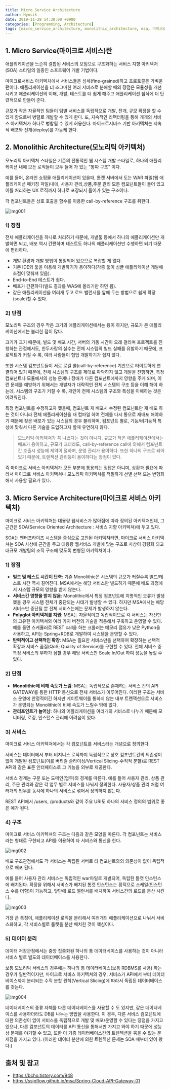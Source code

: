 ```yaml
---
title: Micro Service Architecture
author: Hyosik
date: 2019-11-28 14:30:00 +0900
categories: [Programming, Architecture]
tags: [micro_service_architecture, monolithic_architecture, msa, 마이크로서비스_아키텍처, 모노리틱_아키텍처]
---
```


## 1. Micro Service(마이크로 서비스)란
애플리케이션을 느슨히 결합된 서비스의 모임으로 구조화하는 서비스 지향 아키텍처(SOA) 스타일의 일종인 소프트웨어 개발 기법이다.

마이크로서비스 아키텍처에서 서비스들은 섬세(fine-grained)하고 프로토콜은 가벼운 편이다. 애플리케이션을 더 조그마한 여러 서비스로 분해할 때의 장점은 모듈성을 개선시키고 애플리케이션의 이해, 개발, 테스트를 더 쉽게 해주고 애플리케이션 침식에 더 탄련적으로 만들어 준다.

규모가 작은 자율적인 팀들이 팀별 서비스를 독립적으로 개발, 전개, 규모 확장을 할 수 있게 함으로써 병렬로 개발할 수 있게 한다. 또, 지속적인 리팩터링을 통해 개개의 서비스 아키텍처가 하나로 병합될 수 있게 허용한다. 마이크로서비스 기반 아키텍처는 지속적 배포와 전개(deploy)를 가능케 한다.

## 2. Monolithic Architecture(모노리틱 아키텍처)
모노리틱 아키텍쳐 스타일은 기존의 전통적인 웹 시스템 개발 스타일로, 하나의 애플리케이션 내에 모든 로직들이 모두 들어 가 있는 "통짜 구조" 이다.

예를 들어, 온라인 쇼핑몰 애플리케이션이 있을때, 톰캣 서버에서 도는 WAR 파일(웹 애플리케이션 패키징 파일)내에, 사용자 관리,상품,주문 관리 모든 컴포넌트들이 들어 있고 이를 처리하는 UX 로직까지 하나로 포장되서 들어가 있는 구조이다.

각 컴포넌트들은 상호 호출을 함수를 이용한 call-by-reference 구조를 취한다.

![img001](/assets/img/2019-11-28-micro-service-architecture/img001.png)

### 1) 장점
전체 애플리케이션을 하나로 처리하기 때문에, 개발툴 등에서 하나의 애플리케이션만 개발하면 되고, 배포 역시 간편하며 테스트도 하나의 애플리케이션만 수행하면 되기 때문에 편리하다.

* 개발 환경과 개발 방법이 통일되어 있으므로 복잡할 게 없다.
* 기존 IDE와 툴을 이용해 개발하기가 용이하다(각종 툴이 싱글 애플리케이션 개발에 초점이 맞춰져 있음).
* End-to-End 테스트가 쉽다.
* 배포가 간편하다(빌드 결과를 WAS에 올리기만 하면 됨).
* 같은 애플리케이션을 여러개 두고 로드 밸런서를 앞에 두는 방법으로 쉽게 확장(scale)할 수 있다.

### 2) 단점
모노리틱 구조의 경우 작은 크기의 애플리케이션에서는 용이 하지만, 규모가 큰 애플리케이션에서는 불리한 점이 많다.

크기가 크기 때문에, 빌드 및 배포 시간, 서버의 기동 시간이 오래 걸리며 프로젝트를 진행하는 관점에서도, 한두사람의 실수는 전체 시스템의 빌드 실패를 유발하기 때문에, 프로젝트가 커질 수 록, 여러 사람들이 협업 개발하기가 쉽지 않다.

또한 시스템 컴포넌트들이 서로 로컬 콜(call-by-reference) 기반으로 타이트하게 연결되어 있기 때문에, 전체 시스템의 구조를 제대로 파악하지 않고 개발을 진행하면, 특정 컴포넌트나 모듈에서의 성능 문제나 장애가 다른 컴포넌트에까지 영향을 주게 되며, 이런 문제를 예방하기 위해서는 개발자가 대략적인 전체 시스템의 구조 등을 이해 해야 하는데, 시스템의 구조가 커질 수 록, 개인이 전체 시스템의 구조와 특성을 이해하는 것은 어려워진다.

특정 컴포넌트를 수정하고자 했을때, 컴포넌트 재 배포시 수정된 컴포넌트만 재 배포 하는 것이 아니라 전체 애플리케이션을 재 컴파일 하여 전체를 다시 통으로 재배포 해야하기 때문에 잦은 배포가 있는 시스템의 경우 불리하며, 컴포넌트 별로, 기능/비기능적 특성에 맞춰서 다른 기술을 도입하고자 할때 유연하지 않다.

> 모노리틱 아키텍쳐가 꼭 나쁘다는 것이 아니다. 규모가 작은 애플리케이션에서는 배포가 용이하고, 규모가 크더라도, call-by-reference call에 의해서 컴포넌트간 호출시 성능에 제약이 덜하며, 운영 관리가 용이하다. 또한 하나의 구조로 되어 있기 때문에, 트렌젝션 관리등이 용이하다는 장점이 있다.

즉 마이크로 서비스 아키텍쳐가 모든 부분에 통용되는 정답은 아니며, 상황과 필요에 따라서 마이크로 서비스 아키텍쳐나 모노리틱 아키텍쳐를 적절하게 선별 선택 또는 변형화 해서 사용할 필요가 있다.

## 3. Micro Service Architecture(마이크로 서비스 아키텍처)
마이크로 서비스 아키텍쳐는 대용량 웹서비스가 많아짐에 따라 정의된 아키텍쳐인데, 그 근간은 SOA(Service Oriented Architecture : 서비스 지향 아키텍쳐)에 두고 있다.

SOA는 엔터프라이즈 시스템을 중심으로 고안된 아키텍쳐라면, 마이크로 서비스 아키텍쳐는 SOA 사상에 근간을 두고 대용량 웹서비스 개발에 맞는 구조로 사상이 경량화 되고 대규모 개발팀의 조직 구조에 맞도록 변형된 아키텍쳐이다.

### 1) 장점
* **빌드 및 테스트 시간이 단축**: 기존 Monolithic은 시스템의 규모가 커질수록 빌드/테스트 시간 역시 길어진다. MSA에서는 해당 서비스만 빌드하기 때문에 배포 과정에서 시스템 규모의 영향을 받지 않는다.
* **서비스간 영향을 받지 않음**: Monolithic에서 특정 컴포넌트에 치명적인 오류가 발생했을 경우 시스템 전체가 중단되는 사태가 발생할 수 있다. 하지만 MSA에서는 해당 서비스만 중단될 뿐 전체 서비스는에는 문제가 발생하지 않는다.
* **Polyglot 아키텍쳐를 지원**: MSA는 자율적이고 독립적이므로 각 서비스는 자신만의 고유한 아키텍쳐와 여러 가지 버전의 기술을 적용해서 구축하고 운영할 수 있다. 예를 들면 스케쥴러로 REST call을 하는 크롤러는 메모리 점유가 낮은 Python을 사용하고, API는 Spring+RDB로 개발하여 시스템을 운영할 수 있다.
* **탄력적이고 선택적인 확장**: MSA는 필요한 서비스만을 선택하여 확장하는 선택적 확장과 서비스 품질(QoS; Quality of Service)를 구현할 수 있다. 전체 서비스 중 특정 서비스의 부하가 심할 경우 해당 서비스만 Scale In/Out 하여 성능을 높힐 수 있다.

### 2) 단점
* **Monolithic에 비해 속도가 느림**: MSA는 독립적으로 존재하는 서비스 간의 API GATEWAY를 통한 HTTP 통신으로 전체 서비스가 이루어진다. 이러한 구조는 서비스 운영에 안정적이긴 하지만 게이트웨이를 통하지 않는 내부 트랜잭션으로 서비스가 운영되는 Monolithic에 비해 속도가 느릴수 밖에 없다.
* **관리포인트가 늘어남**: 하나의 어플리케이션을 여러개의 서비스로 나누기 때문에 모니터링, 로깅, 인스턴스 관리에 어려움이 있다.

### 3) 서비스
마이크로 서비스 아키텍쳐에서는 각 컴포넌트를 서비스라는 개념으로 정의한다.

서비스는 데이터에서 부터 비지니스 로직까지 독립적으로 상호 컴포넌트간의 의존성이 없이 개발된 컴포넌트(이를 버티컬 슬라이싱/Vertical Slicing-수직적 분할)로 REST API와 같은 표준 인터페이스로 그 기능을 외부로 제공한다.

서비스 경계는 구문 또는 도메인(업무)의 경계를 따른다. 예를 들어 사용자 관리, 상품 관리, 주문 관리와 같은 각 업무 별로 서비스를 나눠서 정의한다. 사용자/상품 관리 처럼 여러개의 업무를 동시에 하나의 서비스로 섞어서 정의하지 않는다.

REST API에서 /users, /products와 같이 주요 URI도 하나의 서비스 정의의 범위로 좋은 예가 된다.

### 4) 구조
마이크로 서비스 아키텍쳐의 구조는 다음과 같은 모양을 따른다. 각 컴포넌트는 서비스라는 형태로 구현되고 API를 이용하여 타 서비스와 통신을 한다.

![img002](/assets/img/2019-11-28-micro-service-architecture/img002.png)

배포 구조관점에서도 각 서비스는 독립된 서버로 타 컴포넌트와의 의존성이 없이 독립적으로 배포 된다.

예를 들어 사용자 관리 서비스는 독립적인 war파일로 개발되어, 독립된 톰캣 인스턴스에 배치된다. 확장을 위해서 서비스가 배치된 톰캣 인스턴스는 횡적으로 스케일(인스턴스 수를 더함)이 가능하고, 앞단에 로드 밸런서를 배치하여 서비스간의 로드를 분산 시킨다.

![img003](/assets/img/2019-11-28-micro-service-architecture/img003.png)

가장 큰 특징이, 애플리케이션 로직을 분리해서 여러개의 애플리케이션으로 나눠서 서비스화하고, 각 서비스별로 톰캣을 분산 배치한 것이 핵심이다.

### 5) 데이터 분리
데이터 저장관점에서는 중앙 집중화된 하나의 통 데이터베이스를 사용하는 것이 아니라 서비스 별로 별도의 데이터베이스를 사용한다.

보통 모노리틱 서비스의 경우에는 하나의 통 데이터베이스(보통 RDBMS를 사용) 하는 경우가 일반적이지만, 마이크로 서비스 아키텍쳐의 경우, 서비스가 API에서 부터 데이터베이스까지 분리되는 수직 분할 원칙(Vertical Slicing)에 따라서 독립된 데이터베이스를 갖는다.

![img004](/assets/img/2019-11-28-micro-service-architecture/img004.png)

데이터베이스의 종류 자체를 다른 데이터베이스를 사용할 수 도 있지만, 같은 데이터베이스를 사용하더라도 DB를 나누는 방법을 사용한다. 이 경우, 다른 서비스 컴포넌트에 대한 의존성이 없이 서비스를 독립적으로 개발 및 배포/운영할 수 있다는 장점을 가지고 있으나, 다른 컴포넌트의 데이터를 API 통신을 통해서만 가지고 와야 하기 때문에 성능상 문제를 야기할 수 있고, 또한 이 기종 데이터베이스간의 트렌젝션을 묶을 수 없는 문제점을 가지고 있다. (이러한 데이터 분산에 의한 트렌젝션 문제는 SOA 때부터 있어 왔다.)

## 출처 및 참고
* <https://bcho.tistory.com/948>
* <https://ssipflow.github.io/msa/Spring-Cloud-API-Gateway-01>
